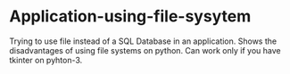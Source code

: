 # Application-using-file-sysytem
Trying to use file instead of a SQL Database in an application. Shows the disadvantages of using file systems on python.
Can work only if you have tkinter on pyhton-3.
